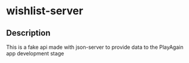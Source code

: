 # wishlist-server

## Description

This is a fake api made with json-server to provide data to the PlayAgain app development stage
